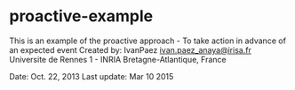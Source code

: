 # proactive-example

This is an example of the proactive approach - To take action in advance of an expected event
Created by: IvanPaez ivan.paez_anaya@irisa.fr 
Universite de Rennes 1 - INRIA Bretagne-Atlantique, France



Date: Oct. 22, 2013
Last update: Mar 10 2015